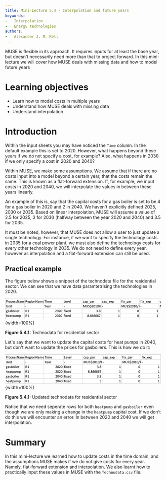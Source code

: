 ```yaml
---
title: Mini-Lecture 5.4 - Interpolation and future years
keywords:
-   Interpolation
-   Energy technologies
authors:
-   Alexander J. M. Kell
---
```


MUSE is flexible in its approach. It requires inputs for at least the base year, but doesn't necessarily need more than that to project forward. In this mini-lecture we will cover how MUSE deals with missing data and how to model future years


# Learning objectives

- Learn how to model costs in multiple years
- Understand how MUSE deals with missing data
- Understand interpolation

# Introduction

Within the input sheets you may have noticed the `Time` column. In the default example this is set to 2020. However, what happens beyond these years if we do not specify a cost, for example? Also, what happens in 2030 if we only specify a cost in 2020 and 2040?

Within MUSE, we make some assumptions. We assume that if there are no costs input into a model beyond a certain year, that the costs remain the same. This is known as a flat-forward extension. If, for example, we input costs in 2020 and 2040, we will interpolate the values in between these years linearly.

An example of this is, say that the capital costs for a gas boiler is set to be 4 for a gas boiler in 2020 and 2 in 2040. We haven't explicitly defined 2025, 2030 or 2035. Based on linear interpolation, MUSE will assume a value of 2.5 for 2025, 3 for 2030 (halfway between the year 2020 and 2040) and 3.5 for 2035. 

It must be noted, however, that MUSE does not allow a user to just update a single technology. For instance, if we want to specify the technology costs in 2035 for a coal power plant, we must also define the technology costs for every other technology in 2035. We do not need to define every year, however as interpolation and a flat-forward extension can still be used.

## Practical example

The figure below shows a snippet of the technodata file for the residential sector. We can see that we have data paramtetrising the technologies in 2020.

![](assets/Figure_5.4.1.png){width=100%}

**Figure 5.4.1:** Technodata for residential sector

Let's say that we want to update the capital costs for heat pumps in 2040, but don't want to update the prices for gasboilers. This is how we do it:

![](assets/Figure_5.4.2.png){width=100%}

**Figure 5.4.1:** Updated technodata for residential sector

Notice that we need seperate rows for both `heatpump` and `gasboiler` even though we are only making a change in the `heatpump` capital cost. If we don't do this we will encounter an error. In between 2020 and 2040 we will get interpolation.


# Summary

In this mini-lecture we learned how to update costs in the time domain, and the assumptions MUSE makes if we do not give costs for every year. Namely, flat-forward extension and interpolation. We also learnt how to practically input these values in MUSE with the `Technodata.csv` file.


